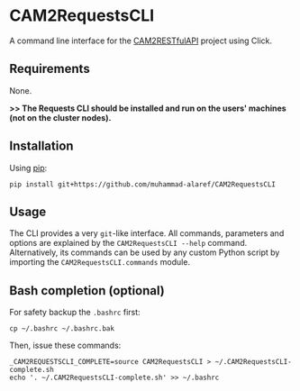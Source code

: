 # CAM2RequestsCLI
A command line interface for the [CAM2RESTfulAPI](https://github.com/muhammad-alaref/CAM2RESTfulAPI) project using Click.

## Requirements

None.
  
**>> The Requests CLI should be installed and run on the users' machines (not on the cluster nodes).**

## Installation

Using [pip](https://pypi.python.org/pypi/pip):
```shell
pip install git+https://github.com/muhammad-alaref/CAM2RequestsCLI
```

## Usage

The CLI provides a very `git`-like interface. All commands, parameters and options are explained by the `CAM2RequestsCLI --help` command.  
Alternatively, its commands can be used by any custom Python script by importing the `CAM2RequestsCLI.commands` module.

## Bash completion (optional)

For safety backup the `.bashrc` first:
```shell
cp ~/.bashrc ~/.bashrc.bak
```
Then, issue these commands:
```shell
_CAM2REQUESTSCLI_COMPLETE=source CAM2RequestsCLI > ~/.CAM2RequestsCLI-complete.sh
echo '. ~/.CAM2RequestsCLI-complete.sh' >> ~/.bashrc
```
